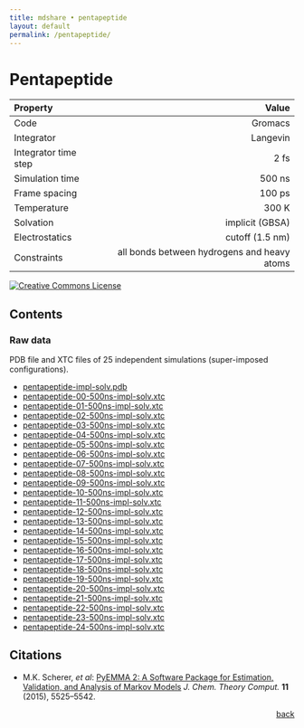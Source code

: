 ```yaml
---
title: mdshare • pentapeptide
layout: default
permalink: /pentapeptide/
---
```


# Pentapeptide

| Property | Value |
|:---------|------:|
| Code | Gromacs |
| Integrator | Langevin |
| Integrator time step | 2 fs |
| Simulation time | 500 ns |
| Frame spacing | 100 ps |
| Temperature | 300 K |
| Solvation | implicit (GBSA) |
| Electrostatics | cutoff (1.5 nm) |
| Constraints | all bonds between hydrogens and heavy atoms |

<a rel="license" href="http://creativecommons.org/licenses/by/4.0/"><img alt="Creative Commons License" style="border-width:0" src="https://i.creativecommons.org/l/by/4.0/88x31.png" /></a>

## Contents
### Raw data
PDB file and XTC files of 25 independent simulations (super-imposed configurations).
-  [pentapeptide-impl-solv.pdb](http://ftp.imp.fu-berlin.de/pub/cmb-data/pentapeptide-impl-solv.pdb)
-  [pentapeptide-00-500ns-impl-solv.xtc](http://ftp.imp.fu-berlin.de/pub/cmb-data/pentapeptide-00-500ns-impl-solv.xtc)
-  [pentapeptide-01-500ns-impl-solv.xtc](http://ftp.imp.fu-berlin.de/pub/cmb-data/pentapeptide-01-500ns-impl-solv.xtc)
-  [pentapeptide-02-500ns-impl-solv.xtc](http://ftp.imp.fu-berlin.de/pub/cmb-data/pentapeptide-02-500ns-impl-solv.xtc)
-  [pentapeptide-03-500ns-impl-solv.xtc](http://ftp.imp.fu-berlin.de/pub/cmb-data/pentapeptide-03-500ns-impl-solv.xtc)
-  [pentapeptide-04-500ns-impl-solv.xtc](http://ftp.imp.fu-berlin.de/pub/cmb-data/pentapeptide-04-500ns-impl-solv.xtc)
-  [pentapeptide-05-500ns-impl-solv.xtc](http://ftp.imp.fu-berlin.de/pub/cmb-data/pentapeptide-05-500ns-impl-solv.xtc)
-  [pentapeptide-06-500ns-impl-solv.xtc](http://ftp.imp.fu-berlin.de/pub/cmb-data/pentapeptide-06-500ns-impl-solv.xtc)
-  [pentapeptide-07-500ns-impl-solv.xtc](http://ftp.imp.fu-berlin.de/pub/cmb-data/pentapeptide-07-500ns-impl-solv.xtc)
-  [pentapeptide-08-500ns-impl-solv.xtc](http://ftp.imp.fu-berlin.de/pub/cmb-data/pentapeptide-08-500ns-impl-solv.xtc)
-  [pentapeptide-09-500ns-impl-solv.xtc](http://ftp.imp.fu-berlin.de/pub/cmb-data/pentapeptide-09-500ns-impl-solv.xtc)
-  [pentapeptide-10-500ns-impl-solv.xtc](http://ftp.imp.fu-berlin.de/pub/cmb-data/pentapeptide-10-500ns-impl-solv.xtc)
-  [pentapeptide-11-500ns-impl-solv.xtc](http://ftp.imp.fu-berlin.de/pub/cmb-data/pentapeptide-11-500ns-impl-solv.xtc)
-  [pentapeptide-12-500ns-impl-solv.xtc](http://ftp.imp.fu-berlin.de/pub/cmb-data/pentapeptide-12-500ns-impl-solv.xtc)
-  [pentapeptide-13-500ns-impl-solv.xtc](http://ftp.imp.fu-berlin.de/pub/cmb-data/pentapeptide-13-500ns-impl-solv.xtc)
-  [pentapeptide-14-500ns-impl-solv.xtc](http://ftp.imp.fu-berlin.de/pub/cmb-data/pentapeptide-14-500ns-impl-solv.xtc)
-  [pentapeptide-15-500ns-impl-solv.xtc](http://ftp.imp.fu-berlin.de/pub/cmb-data/pentapeptide-15-500ns-impl-solv.xtc)
-  [pentapeptide-16-500ns-impl-solv.xtc](http://ftp.imp.fu-berlin.de/pub/cmb-data/pentapeptide-16-500ns-impl-solv.xtc)
-  [pentapeptide-17-500ns-impl-solv.xtc](http://ftp.imp.fu-berlin.de/pub/cmb-data/pentapeptide-17-500ns-impl-solv.xtc)
-  [pentapeptide-18-500ns-impl-solv.xtc](http://ftp.imp.fu-berlin.de/pub/cmb-data/pentapeptide-18-500ns-impl-solv.xtc)
-  [pentapeptide-19-500ns-impl-solv.xtc](http://ftp.imp.fu-berlin.de/pub/cmb-data/pentapeptide-19-500ns-impl-solv.xtc)
-  [pentapeptide-20-500ns-impl-solv.xtc](http://ftp.imp.fu-berlin.de/pub/cmb-data/pentapeptide-20-500ns-impl-solv.xtc)
-  [pentapeptide-21-500ns-impl-solv.xtc](http://ftp.imp.fu-berlin.de/pub/cmb-data/pentapeptide-21-500ns-impl-solv.xtc)
-  [pentapeptide-22-500ns-impl-solv.xtc](http://ftp.imp.fu-berlin.de/pub/cmb-data/pentapeptide-22-500ns-impl-solv.xtc)
-  [pentapeptide-23-500ns-impl-solv.xtc](http://ftp.imp.fu-berlin.de/pub/cmb-data/pentapeptide-23-500ns-impl-solv.xtc)
-  [pentapeptide-24-500ns-impl-solv.xtc](http://ftp.imp.fu-berlin.de/pub/cmb-data/pentapeptide-24-500ns-impl-solv.xtc)

## Citations
- M.K. Scherer, *et al*: [PyEMMA 2: A Software Package for Estimation, Validation, and Analysis of Markov Models](http://dx.doi.org/10.1021/acs.jctc.5b00743) *J. Chem. Theory Comput.* **11** (2015), 5525–5542.

<div style="text-align: right"><a href="../">back</a></div>

